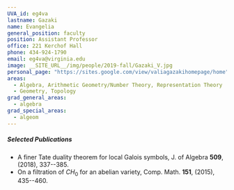 ```yaml
---
UVA_id: eg4va
lastname: Gazaki
name: Evangelia
general_position: faculty
position: Assistant Professor
office: 221 Kerchof Hall
phone: 434-924-1790
email: eg4va@virginia.edu
image: __SITE_URL__/img/people/2019-fall/Gazaki_V.jpg
personal_page: "https://sites.google.com/view/valiagazakihomepage/home"
areas:
  - Algebra, Arithmetic Geometry/Number Theory, Representation Theory
  - Geometry, Topology
grad_general_areas:
  - algebra
grad_special_areas:
  - algeom
---
```


##### Selected Publications
- A finer Tate duality theorem for local Galois symbols, J. of Algebra **509**,  (2018), 337--385.
- On a filtration of $CH_0$ for an abelian variety, Comp. Math. **151**,  (2015), 435--460.
